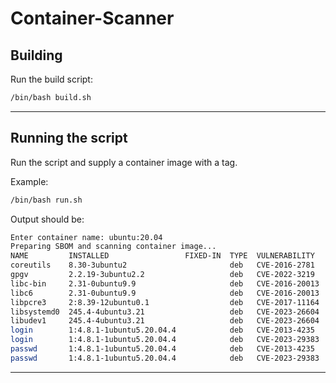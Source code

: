 # Container-Scanner

## Building

Run the build script:

```bash
/bin/bash build.sh
```

---

## Running the script

Run the script and supply a container image with a tag.

Example:

```bash
/bin/bash run.sh
```

Output should be:

```bash
Enter container name: ubuntu:20.04
Preparing SBOM and scanning container image...
NAME         INSTALLED                 FIXED-IN  TYPE  VULNERABILITY   SEVERITY
coreutils    8.30-3ubuntu2                       deb   CVE-2016-2781   Low
gpgv         2.2.19-3ubuntu2.2                   deb   CVE-2022-3219   Low
libc-bin     2.31-0ubuntu9.9                     deb   CVE-2016-20013  Negligible
libc6        2.31-0ubuntu9.9                     deb   CVE-2016-20013  Negligible
libpcre3     2:8.39-12ubuntu0.1                  deb   CVE-2017-11164  Negligible
libsystemd0  245.4-4ubuntu3.21                   deb   CVE-2023-26604  Low
libudev1     245.4-4ubuntu3.21                   deb   CVE-2023-26604  Low
login        1:4.8.1-1ubuntu5.20.04.4            deb   CVE-2013-4235   Low
login        1:4.8.1-1ubuntu5.20.04.4            deb   CVE-2023-29383  Low
passwd       1:4.8.1-1ubuntu5.20.04.4            deb   CVE-2013-4235   Low
passwd       1:4.8.1-1ubuntu5.20.04.4            deb   CVE-2023-29383  Low
```

---
